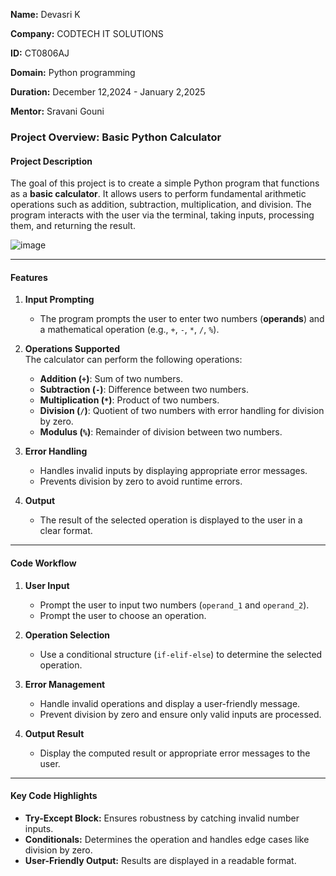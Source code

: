 **Name:** Devasri K

**Company:** CODTECH IT SOLUTIONS

**ID:** CT0806AJ

**Domain:** Python programming

**Duration:** December 12,2024 - January 2,2025

**Mentor:** Sravani Gouni



### **Project Overview: Basic Python Calculator**

#### **Project Description**  
The goal of this project is to create a simple Python program that functions as a **basic calculator**. It allows users to perform fundamental arithmetic operations such as addition, subtraction, multiplication, and division. The program interacts with the user via the terminal, taking inputs, processing them, and returning the result.

![image](https://github.com/user-attachments/assets/06334bec-8cbc-4e6a-9e03-62f6c79fd281)



---

#### **Features**
1. **Input Prompting**  
   - The program prompts the user to enter two numbers (**operands**) and a mathematical operation (e.g., `+`, `-`, `*`, `/`, `%`).

2. **Operations Supported**  
   The calculator can perform the following operations:  
   - **Addition (`+`)**: Sum of two numbers.  
   - **Subtraction (`-`)**: Difference between two numbers.  
   - **Multiplication (`*`)**: Product of two numbers.  
   - **Division (`/`)**: Quotient of two numbers with error handling for division by zero.  
   - **Modulus (`%`)**: Remainder of division between two numbers.

3. **Error Handling**  
   - Handles invalid inputs by displaying appropriate error messages.  
   - Prevents division by zero to avoid runtime errors.

4. **Output**  
   - The result of the selected operation is displayed to the user in a clear format.

---

#### **Code Workflow**
1. **User Input**  
   - Prompt the user to input two numbers (`operand_1` and `operand_2`).  
   - Prompt the user to choose an operation.

2. **Operation Selection**  
   - Use a conditional structure (`if-elif-else`) to determine the selected operation.

3. **Error Management**  
   - Handle invalid operations and display a user-friendly message.  
   - Prevent division by zero and ensure only valid inputs are processed.

4. **Output Result**  
   - Display the computed result or appropriate error messages to the user.

---

#### **Key Code Highlights**
- **Try-Except Block:** Ensures robustness by catching invalid number inputs.  
- **Conditionals:** Determines the operation and handles edge cases like division by zero.  
- **User-Friendly Output:** Results are displayed in a readable format.



